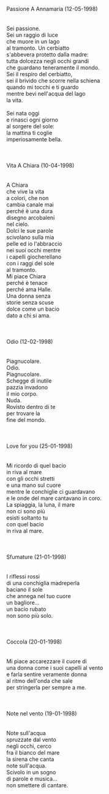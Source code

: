 Passione A Annamaria (12-05-1998)<br /><br /><br />Sei passione.<br />Sei un raggio di luce<br />che muore in un lago<br />al tramonto. Un cerbiatto<br />s'abbevera protetto dalla madre:<br />tutta dolcezza negli occhi grandi<br />che guardano teneramente il mondo.<br />Sei il respiro del cerbiatto,<br />sei il brivido che scorre nella schiena<br />quando mi tocchi e ti guardo<br />mentre bevi nell'acqua del lago<br />la vita.<br /><br />Sei nata oggi <br />e rinasci ogni giorno<br />al sorgere del sole:<br />la mattina ti coglie<br />imperiosamente bella.<br /><br /><br /><br />Vita A Chiara (10-04-1998)<br /><br /><br />A Chiara<br />che vive la vita<br />a colori, che non<br />cambia canale mai<br />perch&eacute; &egrave; una dura<br />disegno arcobaleni<br />nel cielo.<br />Dolci le sue parole<br />scivolano sulla mia<br />pelle ed io l'abbraccio<br />nei suoi occhi mentre<br />i capelli giocherellano<br />con i raggi del sole<br />al tramonto.<br />Mi piace Chiara<br />perch&eacute; &egrave; tenace<br />perch&eacute; ama Halle.<br />Una donna senza<br />storie senza scuse<br />dolce come un bacio<br />dato a chi si ama.<br /><br /><br /><br />Odio (12-02-1998)<br /><br /><br />Piagnucolare.<br />Odio.<br />Piagnucolare.<br />Schegge di inutile<br />pazzia invadono<br />il mio corpo.<br />Nuda.<br />Rovisto dentro di te<br />per trovare la <br />fine del mondo.<br /><br /><br /><br />Love for you (25-01-1998)<br /><br /><br />Mi ricordo di quel bacio<br />in riva al mare<br />con gli occhi stretti<br />e una mano sul cuore<br />mentre le conchiglie ci guardavano<br />e le onde del mare cantavano in coro.<br />La spiaggia, la luna, il mare<br />non ci sono pi&ugrave;<br />esisti soltanto tu<br />con quel bacio<br />in riva al mare.<br /><br /><br /><br />Sfumature (21-01-1998)<br /><br /><br />I riflessi rossi<br />di una conchiglia madreperla<br />baciano il sole<br />che annega nel tuo cuore<br />un bagliore...<br />un bacio rubato<br />non sono pi&ugrave; solo.<br /><br /><br /><br />Coccola (20-01-1998)<br /><br /><br />Mi piace accarezzare il cuore di <br />una donna come i suoi capelli al vento<br />e farla sentire veramente donna <br />al ritmo dell'onda che sale<br />per stringerla per sempre a me.<br /><br /><br /><br />Note nel vento (19-01-1998)<br /><br /><br />Note sull'acqua<br />spruzzate dal vento<br />negli occhi, cerco<br />fra il bianco del mare<br />la sirena che canta<br />note sull'acqua.<br />Scivolo in un sogno<br />di parole e musica...<br />non smettere di cantare.
